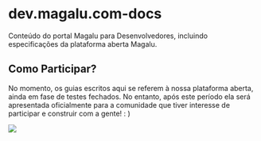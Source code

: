 # dev.magalu.com-docs
Conteúdo do portal Magalu para Desenvolvedores, incluindo especificações da plataforma aberta Magalu.

## Como Participar?
No momento, os guias escritos aqui se referem à nossa plataforma aberta, ainda em fase de testes fechados. No entanto, após este período ela será apresentada oficialmente para a comunidade que tiver interesse de participar e construir com a gente! : )

![](https://i.imgur.com/1XVhFhK.png)

